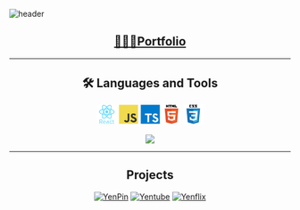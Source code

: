 ![header](https://capsule-render.vercel.app/api?type=Egg&color=8977ad&height=200&section=header&text=Yennie&fontColor=ffffff&fontSize=70&animation=fadeIn&fontAlignY=40)

## <div align="center" > <a href="https://yenniej.github.io/" target="_blank" rel="noreferrer"> 🙋🏻‍♀️Portfolio </a> <div>

---

## <div align="center"> 🛠 Languages and Tools <div>

<p align="center">
<img src="https://raw.githubusercontent.com/devicons/devicon/master/icons/react/react-original-wordmark.svg" alt="react" width="35" height="35"/>
<img src="https://raw.githubusercontent.com/devicons/devicon/master/icons/javascript/javascript-original.svg" alt="javascript" width="35" height="35"/>
<img src="https://raw.githubusercontent.com/devicons/devicon/master/icons/typescript/typescript-original.svg" alt="typescript" width="35" height="35"/> <img src="https://raw.githubusercontent.com/devicons/devicon/master/icons/html5/html5-original-wordmark.svg" alt="html" width="35" height="35"/>
<img src="https://raw.githubusercontent.com/devicons/devicon/master/icons/css3/css3-original-wordmark.svg" alt="css3" width="35" height="35"/>
</p>

<div align="center">
<a href="https://github.com/YennieJ"><img align="center" style="height:180px" src="https://github-readme-stats.vercel.app/api/top-langs/?username=YennieJ&layout=compact&theme=nord&hide_border=true" /></a> 
</div>

---

<h2 align="center"> Projects </h2>

<p align="center">
<a href="https://github.com/YennieJ/YenPin" > 
<img width="330" alt="YenPin" src="https://github.com/YennieJ/YennieJ/assets/108519185/dc9d2a23-bd20-4abb-9815-295fddec9b97"></a>
<a href="https://github.com/YennieJ/Yentube" ><img width="330" alt="Yentube" src="https://github.com/YennieJ/YennieJ/assets/108519185/973a476e-741f-4a0b-a4b9-9b3d51817031"></a>
<a href="https://github.com/YennieJ/Yenflix" > <img width="330" alt="Yenflix" src="https://github.com/YennieJ/YennieJ/assets/108519185/47780b3c-207b-4648-b127-565018afc25a"></a> 
</p>
